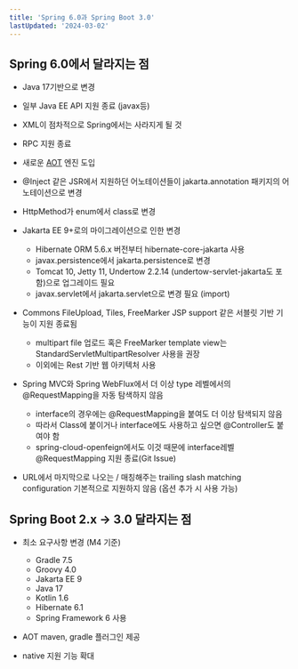 ```yaml
---
title: 'Spring 6.0과 Spring Boot 3.0'
lastUpdated: '2024-03-02'
---
```


## Spring 6.0에서 달라지는 점

- Java 17기반으로 변경
- 일부 Java EE API 지원 종료 (javax등)
- XML이 점차적으로 Spring에서는 사라지게 될 것
- RPC 지원 종료
- 새로운 <a href="./AOT.md">AOT</a> 엔진 도입
- @Inject 같은 JSR에서 지원하던 어노테이션들이 jakarta.annotation 패키지의 어노테이션으로 변경
- HttpMethod가 enum에서 class로 변경
- Jakarta EE 9+로의 마이그레이션으로 인한 변경
    - Hibernate ORM 5.6.x 버전부터 hibernate-core-jakarta 사용
    - javax.persistence에서 jakarta.persistence로 변경
    - Tomcat 10, Jetty 11, Undertow 2.2.14 (undertow-servlet-jakarta도 포함)으로 업그레이드 필요
    - javax.servlet에서 jakarta.servlet으로 변경 필요 (import)

- Commons FileUpload, Tiles, FreeMarker JSP support 같은 서블릿 기반 기능이 지원 종료됨
    - multipart file 업로드 혹은 FreeMarker template view는 StandardServletMultipartResolver 사용을 권장
    - 이외에는 Rest 기반 웹 아키텍처 사용

- Spring MVC와 Spring WebFlux에서 더 이상 type 레벨에서의 @RequestMapping을 자동 탐색하지 않음
    - interface의 경우에는 @RequestMapping을 붙여도 더 이상 탐색되지 않음
    - 따라서 Class에 붙이거나 interface에도 사용하고 싶으면 @Controller도 붙여야 함
    - spring-cloud-openfeign에서도 이것 때문에 interface레벨 @RequestMapping 지원 종료(Git Issue)

- URL에서 마지막으로 나오는 / 매칭해주는 trailing slash matching configuration 기본적으로 지원하지 않음 (옵션 추가 시 사용 가능)


## Spring Boot 2.x -> 3.0 달라지는 점
- 최소 요구사항 변경 (M4 기준)
    - Gradle 7.5
    - Groovy 4.0
    - Jakarta EE 9
    - Java 17
    - Kotlin 1.6
    - Hibernate 6.1
    - Spring Framework 6 사용
  
- AOT maven, gradle 플러그인 제공
- native 지원 기능 확대